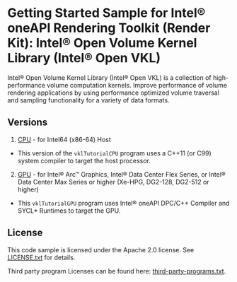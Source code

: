 # Getting Started Sample for Intel&reg; oneAPI Rendering Toolkit (Render Kit): Intel&reg; Open Volume Kernel Library (Intel&reg; Open VKL)

Intel&reg; Open Volume Kernel Library (Intel&reg; Open VKL) is a collection of
high-performance volume computation kernels. Improve performance of volume
rendering applications by using performance optimized volume traversal and
sampling functionality for a variety of data formats.

## Versions

1. [CPU](./cpu/) - for Intel64 (x86-64) Host
- This version of the `vklTutorialCPU` program uses a C++11 (or C99) system compiler to target the host processor.
2. [GPU](./gpu/) - for Intel&reg; Arc&trade; Graphics, Intel&reg; Data Center Flex Series, or Intel&reg; Data Center Max Series or higher (Xe-HPG, DG2-128, DG2-512 or higher)
- This `vklTutorialGPU` program uses Intel&reg; oneAPI DPC/C++ Compiler and SYCL* Runtimes to target the GPU.


## License

This code sample is licensed under the Apache 2.0 license. See
[LICENSE.txt](LICENSE.txt) for details.

Third party program Licenses can be found here:
[third-party-programs.txt](https://github.com/oneapi-src/oneAPI-samples/blob/master/third-party-programs.txt).
